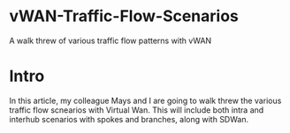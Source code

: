 # vWAN-Traffic-Flow-Scenarios
A walk threw of various traffic flow patterns with vWAN

# Intro
In this article, my colleague Mays and I are going to walk threw the various traffic flow scnearios with Virtual Wan. This will include both intra and interhub scenarios with spokes and branches, along with SDWan. 
